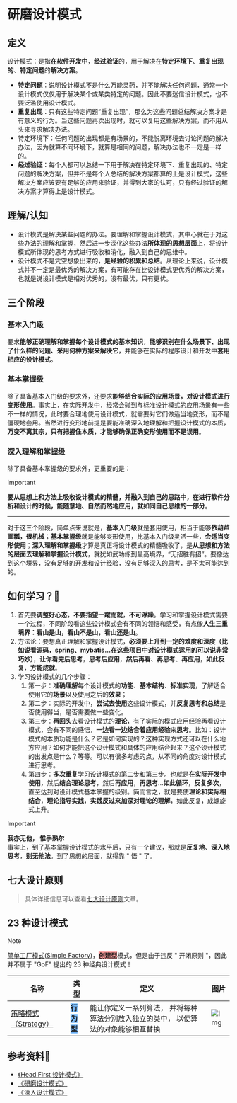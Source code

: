 # 研磨设计模式

## 定义

设计模式：是指**在软件开发中**，**经过验证**的，用于解决在**特定环境下**、**重复出现的**、**特定问题**的**解决方案**。

- **特定问题**：说明设计模式不是什么万能灵药，并不能解决任何问题，通常一个设计模式仅仅用于解决某个或某类特定的问题。因此不要迷信设计模式，也不要泛滥使用设计模式。
- **重复出现**：只有这些特定问题“重复出现”，那么为这些问题总结解决方案才是有意义的行为。当这些问题再次出现时，就可以复用这些解决方案，而不用从头来寻求解决办法。
- 特定环境下：任何问题的出现都是有场景的，不能脱离环境去讨论问题的解决办法，因为就算不同环境下，就算是相同的问题，解决办法也不一定是一样的。
- **经过验证**：每个人都可以总结一下用于解决在特定环境下、重复出现的、特定问题的解决方案，但并不是每个人总结的解决方案都算的上是设计模式，这些解决方案应该要有足够的应用来验证，并得到大家的认可，只有经过验证的解决方案才算得上是设计模式。

## 理解/认知

- 设计模式是解决某些问题的办法。要理解和掌握设计模式，其中心就在于对这些办法的理解和掌握，然后进一步深化这些办法**所体现的思想层面**上，将设计模式所体现的思考方式进行吸收和消化，融入到自己的思维中。
- 设计模式不是凭空想象出来的，**是经验的积累和总结**。从理论上来说，设计模式并不一定是最优秀的解决方案，有可能存在比设计模式更优秀的解决方案，也就是说设计模式是相对优秀的，没有最优，只有更优。

## 三个阶段

### 基本入门级

要求**能够正确理解和掌握每个设计模式的基本知识**，**能够识别在什么场景下、出现了什么样的问题、采用何种方案来解决它**，并能够在实际的程序设计和开发中**套用相应的设计模式**。

### 基本掌握级

除了具备基本入门级的要求外，还要求**能够结合实际的应用场景，对设计模式进行变形使用**。事实上，在实际开发中，经常会碰到与标准设计模式的应用场景有一些不一样的情况，此时要合理地使用设计模式，就需要对它们做适当地变形，而不是僵硬地套用。当然进行变形地前提是要能准确深入地理解和把握设计模式的本质，**万变不离其宗，只有把握住本质，才能够确保正确变形使用而不是误用**。

### 深入理解和掌握级

除了具备基本掌握级的要求外，更重要的是：

> [!important]
> **要从思想上和方法上吸收设计模式的精髓，并融入到自己的思路中，在进行软件分析和设计的时候，能随意地、自然而然地应用，就如同自己思维的一部分**。

---

对于这三个阶段，简单点来说就是，**基本入门级**就是套用使用，相当于能够**依葫芦画瓢，很机械**；**基本掌握级**就是能够变形使用，比基本入门级灵活一些，**会适当变形使用**；**深入理解和掌握级**才算是真正将设计模式的精髓吸收了，是**从思想和方法的层面去理解和掌握设计模式**，就犹如武功练到最高境界，“无招胜有招”。要像达到这个境界，没有足够的开发和设计经验，没有足够深入的思考，是不太可能达到的。

## 如何学习？🚀

1. 首先要**调整好心态**，**不要指望一蹴而就**，**不可浮躁**。学习和掌握设计模式需要一个过程，不同阶段看这些设计模式会有不同的领悟和感受，有点像**人生三重境界：看山是山，看山不是山，看山还是山**。
2. 方法论：要想真正理解和掌握设计模式，**必须要上升到一定的难度和深度（比如说看源码，spring、mybatis...在这些项目中对设计模式运用的可以说非常巧妙）**，**让你看完后思考**，**思考后应用**，**然后再看**、**再思考**、**再应用**，**如此反复**，**方能成就**。
3. 学习设计模式的几个步骤：
   1. 第一步：**准确理解**每个设计模式的**功能**、**基本结构**、**标准实现**，了解适合使用它的**场景**以及使用之后的**效果**；
   2. 第二步：实际的开发中，**尝试去使用**这些设计模式，并**反复思考和总结**是否使用得当，是否需要做一些变化。
   3. 第三步：**再回头**去看设计模式的**理论**，有了实际的模式应用经验再看设计模式，会有不同的感悟，**一边看一边结合着应用经验**来**思考**。比如：设计模式的本质功能是什么？它是如何实现的？这种实现方式还可以在什么地方应用？如何才能把这个设计模式和具体的应用结合起来？这个设计模式的出发点是什么？等等。可以有很多考虑的点，从不同的角度对设计模式进行思考。
   4. 第四步：**多次重复**学习设计模式的第二步和第三步。也就是**在实际开发中使用**，然后**结合理论思考**，然后**再应用**，**再思考**...**如此循环**，**反复多次**，直至达到对设计模式基本掌握的级别。简而言之，就是要使**理论和实际相结合**，**理论指导实践**，**实践反过来加深对理论的理解**，如此反复，成螺旋式上升。


> [!important]
>
> **我亦无他， 惟手熟尔**<br />事实上，到了基本掌握设计模式的水平后，只有一个建议，那就是**反复地**、**深入地思考**，**别无他法**。到了思想的层面，就得靠 " 悟 " 了。

## 七大设计原则

> 具体详细信息可以查看[七大设计原则](./七大设计原则.md)文章。

## 23 种设计模式

> [!note]
> [简单工厂模式(Simple Factory)](./创建型/简单工厂模式.md)，<strong style="background-color: #f89898;">创建型</strong>模式，但是由于违反 " 开闭原则 "，因此并不属于 "GoF" 提出的 23 种经典设计模式！

| 名称                                         | 类型                                                       | 定义                                                         | 图片                                                         |
| -------------------------------------------- | ---------------------------------------------------------- | ------------------------------------------------------------ | ------------------------------------------------------------ |
| [策略模式（Strategy）](./行为型/策略模式.md) | <strong style="background-color: #79bbff;">行为型</strong> | 能让你定义一系列算法， 并将每种算法分别放入独立的类中， 以使算法的对象能够相互替换 | ![img](https://cdn.jsdelivr.net/gh/xihuanxiaorang/img/202403271944201.png) |

## 参考资料🎁

- [《Head First 设计模式》](https://book.douban.com/subject/2243615/)
- [《研磨设计模式》](https://book.douban.com/subject/5343318/)
- [《深入设计模式》](https://refactoringguru.cn/)

